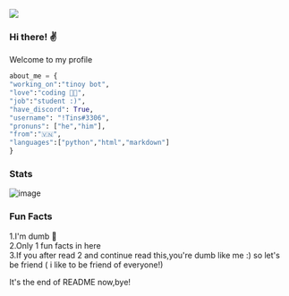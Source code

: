 ![](https://komarev.com/ghpvc/?username=hnguyen1910&color=orange)

### Hi there! ✌️

Welcome to my profile 

```py
about_me = {
"working_on":"tinoy bot",
"love":"coding 👨‍💻",
"job":"student :)",
"have_discord": True,
"username": "!Tins#3306",
"pronuns": ["he","him"],
"from":"🇻🇳",
"languages":["python","html","markdown"]
}
```

### Stats

![image](https://github-readme-stats.vercel.app/api?username=hnguyen1910&count_private=1&theme=vue)

### Fun Facts
1.I'm dumb 🤪
<br /> 2.Only 1 fun facts in here
<br /> 3.If you after read 2 and continue read this,you're dumb like me :) so let's be friend ( i like to be friend of everyone!)

<!-- ### Projects
| **Favorite project**| **Language** |
| - | - |
| [![Tinoy-Bot](https://img.shields.io/static/v1?label=&message=Tinoy-Bot&color=000605&logo=github&logoColor=FFFFFF&labelColor=000605)](https://github.com/hnguyen1910/tinoy-bot) | [![Python](https://img.shields.io/static/v1?label=&message=Python&color=3C78A9&logo=python&logoColor=FFFFFF)](https://www.python.org/) |
(You can't assess Tinoy-Bot because it's private) -->

It's the end of README now,bye! 
